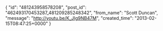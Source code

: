  {
   "id": "481243958578208",
   "post_id": "462493170453287_481209285248342",
   "from_name": "Scott Duncan",
   "message": "http://youtu.be/K_JIg9NB47M",
   "created_time": "2013-02-15T08:47:25+0000"
 }
